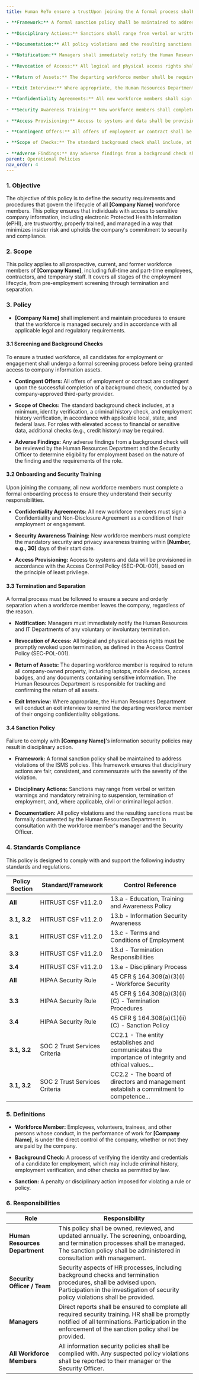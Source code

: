 ```yaml
---
title: Human ReTo ensure a trustUpon joining the A formal process shalFailure to comply with **[Company Name]**'s information security policies shall result in disciplinary action as follows:

- **Framework:** A formal sanction policy shall be maintained to address violations of the ISMS policies. This framework shall ensure that disciplinary actions are fair, consistent, and commensurate with the severity of the violation.
    
- **Disciplinary Actions:** Sanctions shall range from verbal or written warnings and mandatory retraining to suspension, termination of employment, and, where applicable, civil or criminal legal action.
    
- **Documentation:** All policy violations and the resulting sanctions shall be formally documented by the Human Resources Department in consultation with the workforce member's manager and the Security Officer.llowed to ensure a secure and orderly separation when a workforce member leaves the company, regardless of the reason.

- **Notification:** Managers shall immediately notify the Human Resources and IT Departments of any voluntary or involuntary termination.
    
- **Revocation of Access:** All logical and physical access rights shall be promptly revoked upon termination, as defined in the Access Control Policy (SEC-POL-001).
    
- **Return of Assets:** The departing workforce member shall be required to return all company-owned property, including laptops, mobile devices, access badges, and any documents containing sensitive information. The Human Resources Department shall be responsible for tracking and confirming the return of all assets.
    
- **Exit Interview:** Where appropriate, the Human Resources Department shall conduct an exit interview to remind the departing workforce member of their ongoing confidentiality obligations.all new workforce members shall complete a formal onboarding process to ensure they understand their security responsibilities.

- **Confidentiality Agreements:** All new workforce members shall sign a Confidentiality and Non-Disclosure Agreement as a condition of their employment or engagement.
    
- **Security Awareness Training:** New workforce members shall complete the mandatory security and privacy awareness training within **[Number, e.g., 30]** days of their start date.
    
- **Access Provisioning:** Access to systems and data shall be provisioned in accordance with the Access Control Policy (SEC-POL-001), based on the principle of least privilege.force, all candidates for employment or engagement shall undergo a formal screening process before being granted access to company information assets.

- **Contingent Offers:** All offers of employment or contract shall be contingent upon the successful completion of a background check, conducted by a company-approved third-party provider.
    
- **Scope of Checks:** The standard background check shall include, at a minimum, identity verification, a criminal history check, and employment history verification, in accordance with applicable local, state, and federal laws. For roles with elevated access to financial or sensitive data, additional checks (e.g., credit history) shall be required as determined by the Security Officer.
    
- **Adverse Findings:** Any adverse findings from a background check shall be reviewed by the Human Resources Department and the Security Officer to determine eligibility for employment based on the nature of the finding and the requirements of the role. Security Policy (OP-POL-004)
parent: Operational Policies
nav_order: 4
---
```

### 1. Objective

The objective of this policy is to define the security requirements and procedures that govern the lifecycle of all **[Company Name]** workforce members. This policy ensures that individuals with access to sensitive company information, including electronic Protected Health Information (ePHI), are trustworthy, properly trained, and managed in a way that minimizes insider risk and upholds the company's commitment to security and compliance.

### 2. Scope

This policy applies to all prospective, current, and former workforce members of **[Company Name]**, including full-time and part-time employees, contractors, and temporary staff. It covers all stages of the employment lifecycle, from pre-employment screening through termination and separation.

### 3. Policy

- **[Company Name]** shall implement and maintain procedures to ensure that the workforce is managed securely and in accordance with all applicable legal and regulatory requirements.

#### 3.1 Screening and Background Checks

To ensure a trusted workforce, all candidates for employment or engagement shall undergo a formal screening process before being granted access to company information assets.

- **Contingent Offers:** All offers of employment or contract are contingent upon the successful completion of a background check, conducted by a company-approved third-party provider.
    
- **Scope of Checks:** The standard background check includes, at a minimum, identity verification, a criminal history check, and employment history verification, in accordance with applicable local, state, and federal laws. For roles with elevated access to financial or sensitive data, additional checks (e.g., credit history) may be required.
    
- **Adverse Findings:** Any adverse findings from a background check will be reviewed by the Human Resources Department and the Security Officer to determine eligibility for employment based on the nature of the finding and the requirements of the role.
    

#### 3.2 Onboarding and Security Training

Upon joining the company, all new workforce members must complete a formal onboarding process to ensure they understand their security responsibilities.

- **Confidentiality Agreements:** All new workforce members must sign a Confidentiality and Non-Disclosure Agreement as a condition of their employment or engagement.
    
- **Security Awareness Training:** New workforce members must complete the mandatory security and privacy awareness training within **[Number, e.g., 30]** days of their start date.
    
- **Access Provisioning:** Access to systems and data will be provisioned in accordance with the Access Control Policy (SEC-POL-001), based on the principle of least privilege.
    

#### 3.3 Termination and Separation

A formal process must be followed to ensure a secure and orderly separation when a workforce member leaves the company, regardless of the reason.

- **Notification:** Managers must immediately notify the Human Resources and IT Departments of any voluntary or involuntary termination.
    
- **Revocation of Access:** All logical and physical access rights must be promptly revoked upon termination, as defined in the Access Control Policy (SEC-POL-001).
    
- **Return of Assets:** The departing workforce member is required to return all company-owned property, including laptops, mobile devices, access badges, and any documents containing sensitive information. The Human Resources Department is responsible for tracking and confirming the return of all assets.
    
- **Exit Interview:** Where appropriate, the Human Resources Department will conduct an exit interview to remind the departing workforce member of their ongoing confidentiality obligations.
    

#### 3.4 Sanction Policy

Failure to comply with **[Company Name]**'s information security policies may result in disciplinary action.

- **Framework:** A formal sanction policy shall be maintained to address violations of the ISMS policies. This framework ensures that disciplinary actions are fair, consistent, and commensurate with the severity of the violation.
    
- **Disciplinary Actions:** Sanctions may range from verbal or written warnings and mandatory retraining to suspension, termination of employment, and, where applicable, civil or criminal legal action.
    
- **Documentation:** All policy violations and the resulting sanctions must be formally documented by the Human Resources Department in consultation with the workforce member's manager and the Security Officer.
    

### 4. Standards Compliance

This policy is designed to comply with and support the following industry standards and regulations.

| **Policy Section** | **Standard/Framework**        | **Control Reference**                                                                             |
| ------------------ | ----------------------------- | ------------------------------------------------------------------------------------------------- |
| **All**            | HITRUST CSF v11.2.0          | 13.a - Education, Training and Awareness Policy                                                  |
| **3.1, 3.2**       | HITRUST CSF v11.2.0          | 13.b - Information Security Awareness                                                            |
| **3.1**            | HITRUST CSF v11.2.0          | 13.c - Terms and Conditions of Employment                                                        |
| **3.3**            | HITRUST CSF v11.2.0          | 13.d - Termination Responsibilities                                                              |
| **3.4**            | HITRUST CSF v11.2.0          | 13.e - Disciplinary Process                                                                      |
| **All**            | HIPAA Security Rule           | 45 CFR § 164.308(a)(3)(i) - Workforce Security                                                    |
| **3.3**            | HIPAA Security Rule           | 45 CFR § 164.308(a)(3)(ii)(C) - Termination Procedures                                            |
| **3.4**            | HIPAA Security Rule           | 45 CFR § 164.308(a)(1)(ii)(C) - Sanction Policy                                                   |
| **3.1, 3.2**       | SOC 2 Trust Services Criteria | CC2.1 - The entity establishes and communicates the importance of integrity and ethical values... |
| **3.1, 3.2**       | SOC 2 Trust Services Criteria | CC2.2 - The board of directors and management establish a commitment to competence...             |

### 5. Definitions

- **Workforce Member:** Employees, volunteers, trainees, and other persons whose conduct, in the performance of work for **[Company Name]**, is under the direct control of the company, whether or not they are paid by the company.
    
- **Background Check:** A process of verifying the identity and credentials of a candidate for employment, which may include criminal history, employment verification, and other checks as permitted by law.
    
- **Sanction:** A penalty or disciplinary action imposed for violating a rule or policy.
    

### 6. Responsibilities

| **Role**                       | **Responsibility**                                                                                                                                                         |
| ------------------------------ | -------------------------------------------------------------------------------------------------------------------------------------------------------------------------- |
| **Human Resources Department** | This policy shall be owned, reviewed, and updated annually. The screening, onboarding, and termination processes shall be managed. The sanction policy shall be administered in consultation with management. |
| **Security Officer / Team**    | Security aspects of HR processes, including background checks and termination procedures, shall be advised upon. Participation in the investigation of security policy violations shall be provided.    |
| **Managers**                   | Direct reports shall be ensured to complete all required security training. HR shall be promptly notified of all terminations. Participation in the enforcement of the sanction policy shall be provided.        |
| **All Workforce Members**      | All information security policies shall be complied with. Any suspected policy violations shall be reported to their manager or the Security Officer.                                            |